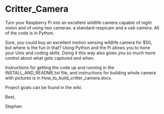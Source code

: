# Critter_Camera

Turn your Raspberry Pi into an excellent wildlife camera capable of night vision and of using two cameras: a standard raspicam and a usb camera. All of the code is in Python. 

Sure, you could buy an excellent motion sensing wildlife camera for $50, but where is the fun in that? Using Python and the Pi allows you to hone your Unix and coding skills. Doing it this way also gives you so much more control about what gets captured and when. 

Instructions for getting the code up and running in the INSTALL_AND_README.txt file, and instructions for building whole camera with pictures is in How_to_build_critter_camera.docx.

Project goals can be found in the wiki.

Best,

Stephen
